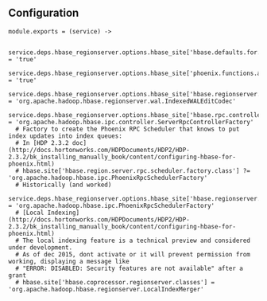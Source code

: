 ## Configuration

    module.exports = (service) ->
      
      service.deps.hbase_regionserver.options.hbase_site['hbase.defaults.for.version.skip'] = 'true'
      service.deps.hbase_regionserver.options.hbase_site['phoenix.functions.allowUserDefinedFunctions'] = 'true'
      service.deps.hbase_regionserver.options.hbase_site['hbase.regionserver.wal.codec'] = 'org.apache.hadoop.hbase.regionserver.wal.IndexedWALEditCodec'
      service.deps.hbase_regionserver.options.hbase_site['hbase.rpc.controllerfactory.class'] = 'org.apache.hadoop.hbase.ipc.controller.ServerRpcControllerFactory'
      # Factory to create the Phoenix RPC Scheduler that knows to put index updates into index queues:
      # In [HDP 2.3.2 doc](http://docs.hortonworks.com/HDPDocuments/HDP2/HDP-2.3.2/bk_installing_manually_book/content/configuring-hbase-for-phoenix.html)
      # hbase.site['hbase.region.server.rpc.scheduler.factory.class'] ?= 'org.apache.hadoop.hbase.ipc.PhoenixRpcSchedulerFactory'
      # Historically (and worked)
      service.deps.hbase_regionserver.options.hbase_site['hbase.regionserver.rpc.scheduler.factory.class'] = 'org.apache.hadoop.hbase.ipc.PhoenixRpcSchedulerFactory'
      # [Local Indexing](http://docs.hortonworks.com/HDPDocuments/HDP2/HDP-2.3.2/bk_installing_manually_book/content/configuring-hbase-for-phoenix.html)
      # The local indexing feature is a technical preview and considered under development.
      # As of dec 2015, dont activate or it will prevent permission from working, displaying a message like
      # "ERROR: DISABLED: Security features are not available" after a grant 
      # hbase.site['hbase.coprocessor.regionserver.classes'] = 'org.apache.hadoop.hbase.regionserver.LocalIndexMerger'
